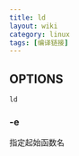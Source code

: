 ```yaml
---
title: ld
layout: wiki
category: linux
tags: [编译链接]
---
```


## OPTIONS

```
ld
```

### -e

指定起始函数名